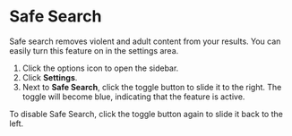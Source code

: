 # Safe Search

Safe search removes violent and adult content from your results. You can easily turn this feature on in the settings area.

1. Click the options icon to open the sidebar.
2. Click **Settings**.
3. Next to **Safe Search**, click the toggle button to slide it to the right. The toggle will become blue, indicating that the feature is active.

To disable Safe Search, click the toggle button again to slide it back to the left. 
 
